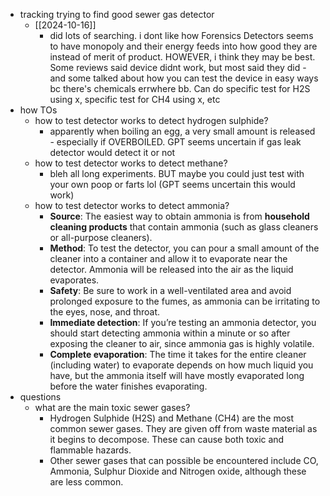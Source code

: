   * tracking trying to find good sewer gas detector
    * [[2024-10-16]]
      * did lots of searching. i dont like how Forensics Detectors seems to have monopoly and their energy feeds into how good they are instead of merit of product. HOWEVER, i think they may be best. Some reviews said device didnt work, but most said they did - and some talked about how you can test the device in easy ways bc there's chemicals errwhere bb. Can do specific test for H2S using x, specific test for CH4 using x, etc
  * how TOs
    * how to test detector works to detect hydrogen sulphide?
      * apparently when boiling an egg, a very small amount is released - especially if OVERBOILED. GPT seems uncertain if gas leak detector would detect it or not
    * how to test detector works to detect methane?
      * bleh all long experiments. BUT maybe you could just test with your own poop or farts lol (GPT seems uncertain this would work)
    * how to test detector works to detect ammonia?
      * **Source**: The easiest way to obtain ammonia is from **household cleaning products** that contain ammonia (such as glass cleaners or all-purpose cleaners).
      * **Method**: To test the detector, you can pour a small amount of the cleaner into a container and allow it to evaporate near the detector. Ammonia will be released into the air as the liquid evaporates.
      * **Safety**: Be sure to work in a well-ventilated area and avoid prolonged exposure to the fumes, as ammonia can be irritating to the eyes, nose, and throat.
      * **Immediate detection**: If you’re testing an ammonia detector, you should start detecting ammonia within a minute or so after exposing the cleaner to air, since ammonia gas is highly volatile.
      * **Complete evaporation**: The time it takes for the entire cleaner (including water) to evaporate depends on how much liquid you have, but the ammonia itself will have mostly evaporated long before the water finishes evaporating.
  * questions
    * what are the main toxic sewer gases?
      * Hydrogen Sulphide (H2S) and Methane (CH4) are the most common sewer gases. They are given off from waste material as it begins to decompose. These can cause both toxic and flammable hazards.
      * Other sewer gases that can possible be encountered include CO, Ammonia, Sulphur Dioxide and Nitrogen oxide, although these are less common.